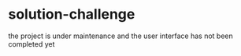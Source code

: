 # solution-challenge
 the project is under maintenance and the user interface has not been completed yet
